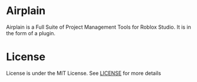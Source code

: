 # Airplain 
Airplain is a Full Suite of Project Management Tools for Roblox Studio. It is in the form of a plugin.
# License
License is under the MIT License. See [LICENSE](LICENSE) for more details
